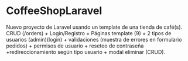 # CoffeeShopLaravel
Nuevo proyecto de Laravel usando un template de una tienda de café(s). CRUD (/orders) + Login/Registro + Páginas template (9) + 2 tipos de usuarios (admin)(login) + validaciones (muestra de errores en formulario pedidos) + permisos de usuario + reseteo de contraseña +redireccionamiento según tipo usuario + modal eliminar (CRUD).


